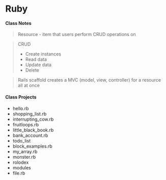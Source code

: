# Ruby

#### Class Notes
> Resource - item that users perform CRUD operations on

> CRUD
> * Create instances
> * Read data
> * Update data
> * Delete

> Rails scaffold creates a MVC (model, view, controller) for a resource all at once


#### Class Projects
* hello.rb
* shopping_list.rb
* interrupting_cow.rb
* fruitloops.rb
* little_black_book.rb
* bank_account.rb
* todo_list
* block_examples.rb
* my_array.rb
* monster.rb
* rolodex
* modules
* file.rb
